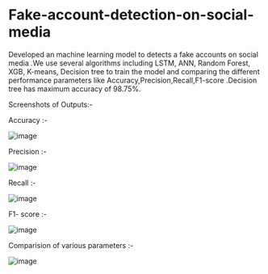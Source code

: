 # Fake-account-detection-on-social-media
Developed an machine learning model to detects a fake accounts on social media .We use several algorithms including LSTM, ANN, Random Forest, XGB, K-means, Decision tree to train the model and comparing the different performance parameters like Accuracy,Precision,Recall,F1-score .Decision tree has maximum accuracy of 98.75%.


Screenshots of Outputs:-

Accuracy :-

![image](https://github.com/PranitDalavi27/Fake-account-detection-on-social-media/assets/132296538/1ada17c7-77a6-4854-9067-6d89781df540)


Precision :-

![image](https://github.com/PranitDalavi27/Fake-account-detection-on-social-media/assets/132296538/c8e39e67-2e52-4118-bf09-aaa2855bab04)


Recall :-

![image](https://github.com/PranitDalavi27/Fake-account-detection-on-social-media/assets/132296538/81cfc10b-4419-4fe2-b521-1afbcc0bd300)


F1- score :-

![image](https://github.com/PranitDalavi27/Fake-account-detection-on-social-media/assets/132296538/07a6d47c-c424-4625-aacf-d86b79f49139)


Comparision of various parameters :-

![image](https://github.com/PranitDalavi27/Fake-account-detection-on-social-media/assets/132296538/b027c73d-a299-4ecf-a60d-791d6ecbb117)


